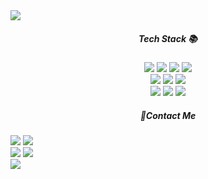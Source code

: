 
<img src="https://capsule-render.vercel.app/api?type=shark&animation=blinking&color=auto&width=1000&height=140&section=header&text=EunyoungKo%20&fontSize=60" />

<!--
**EEEEEunyoung/EEEEEunyoung** is a ✨ _special_ ✨ repository because its `README.md` (this file) appears on your GitHub profile.

Here are some ideas to get you started:

- 🔭 I’m currently working on ...
- 🌱 I’m currently learning ...
- 👯 I’m looking to collaborate on ...
- 🤔 I’m looking for help with ...
- 💬 Ask me about ...
- 📫 How to reach me: ...
- 😄 Pronouns: ...

- ⚡ Fun fact: ...

-->

<div align="center">
<!-- 	<img src="https://img.shields.io/badge/Java-007396?style=flat&logo=Java&logoColor=white" /> -->
<!-- 	<img src="https://img.shields.io/badge/HTML5-E34F26?style=flat&logo=HTML5&logoColor=white" /> -->
<!-- 	<img src="https://img.shields.io/badge/CSS3-1572B6?style=flat&logo=CSS3&logoColor=white" /> -->




  <h5> Tech Stack 📚<br></h5>
<!--     <img src="https://img.shields.io/badge/html5-E34F26?style=for-the-badge&logo=html5&logoColor=white" /> 
<!--     <img src="https://img.shields.io/badge/CSS3-1572B6?style=for-the-badge&logo=html5&logoColor=white" />  -->
<!--     <img src="https://img.shields.io/badge/Oracle-F80000?style=for-the-badge&logo=html5&logoColor=white" />  -->
<!--     <img src="https://img.shields.io/badge/mysql-4479A1?style=for-the-badge&logo=mysql&logoColor=white" />    -->
<!--     <img src="https://img.shields.io/badge/java-007396?style=for-the-badge&logo=java&logoColor=white"> <br>  -->
<!--     <img src="https://img.shields.io/badge/Spring-6DB33F?style=for-the-badge&logo=html5&logoColor=white"> --> 
    <img src="https://img.shields.io/badge/html5-E34F26?style=for-the-badge&logo=html5&logoColor=white"> 
    <img src="https://img.shields.io/badge/CSS3-1572B6?style=for-the-badge&logo=html5&logoColor=white"> 
    <img src="https://img.shields.io/badge/Oracle-F80000?style=for-the-badge&logo=html5&logoColor=white"> 
<!--     <img src="https://img.shields.io/badge/mysql-4479A1?style=for-the-badge&logo=mysql&logoColor=white">    -->
    <img src="https://img.shields.io/badge/java-007396?style=for-the-badge&logo=java&logoColor=white"> <br> 
<!--     <img src="https://img.shields.io/badge/Spring-6DB33F?style=for-the-badge&logo=html5&logoColor=white"> -->
    <img src="https://img.shields.io/badge/JavaScript-F7DF1E?style=for-the-badge&logo=html5&logoColor=white"> 
    <img src="https://img.shields.io/badge/jQuery-0769AD?style=for-the-badge&logo=html5&logoColor=white"> 
    <img src="https://img.shields.io/badge/react-61DAFB?style=for-the-badge&logo=react&logoColor=black"> <br> 
    <img src="https://img.shields.io/badge/Bootstrap-7952B3?style=for-the-badge&logo=html5&logoColor=white">
    <img src="https://img.shields.io/badge/git-F05032?style=for-the-badge&logo=git&logoColor=white"> 
    <img src="https://img.shields.io/badge/github-181717?style=for-the-badge&logo=github&logoColor=white"> 
  </div>
   <h5 align="center"> 🤙Contact Me </h5>
    <a href="https://www.instagram.com/rlo_e.ko/">
    <img src="https://img.shields.io/badge/Instagram-%23E4405F.svg?style=for-the-badge&logo=Instagram&logoColor=white"></a>
    <a href="mailto:ldk7024@naver.com"><img src="https://img.shields.io/badge/Naver-03C75A?style=for-the-badge&logo=naver&logoColor=white"></a> 
  </div>
   <div>
    <img src= "https://github-readme-stats.vercel.app/api/top-langs/?username=EEEEEunyoung&layout=compact"/>
   <img src= "https://github-readme-stats.vercel.app/api?username=EEEEEunyoung&show_icons=true&theme=dark"/> 
   </div>
   </div>
   
  <footer>
   <img src = "https://capsule-render.vercel.app/api?type=waving&color=auto&height=150&section=footer">
  </footer>
